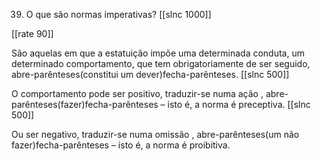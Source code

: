 39. O que são normas imperativas?
[[slnc 1000]]

[[rate 90]]

São aquelas em que a estatuição impõe uma determinada conduta, um determinado comportamento, que tem obrigatoriamente de ser seguido, abre-parênteses(constitui um dever)fecha-parênteses.
[[slnc 500]]

O comportamento pode ser positivo, traduzir-se numa ação , abre-parênteses(fazer)fecha-parênteses – isto é, a norma é preceptiva.
[[slnc 500]]

Ou ser negativo, traduzir-se numa omissão , abre-parênteses(um não fazer)fecha-parênteses – isto é, a norma é proibitiva.
